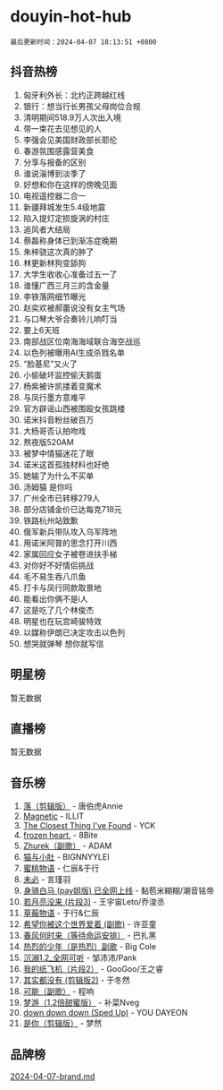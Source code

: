 # douyin-hot-hub

`最后更新时间：2024-04-07 18:13:51 +0800`

## 抖音热榜

1. 匈牙利外长：北约正跨越红线
1. 银行：想当行长男孩父母岗位合规
1. 清明期间518.9万人次出入境
1. 带一束花去见想见的人
1. 李强会见美国财政部长耶伦
1. 春游氛围感露营美食
1. 分享与报备的区别
1. 谁说淄博到淡季了
1. 好想和你在这样的傍晚见面
1. 电视遥控器二合一
1. 新疆拜城发生5.4级地震
1. 陷入提灯定损旋涡的村庄
1. 追风者大结局
1. 蔡磊称身体已到渐冻症晚期
1. 朱梓骁这次真的肿了
1. 林更新林狗变舔狗
1. 大学生收收心准备过五一了
1. 谁懂广西三月三的含金量
1. 李铁落网细节曝光
1. 赵奕欢被郝蕾说没有女主气场
1. 与口琴大爷合奏铃儿响叮当
1. 要上6天班
1. 南部战区位南海海域联合海空战巡
1. 以色列被曝用AI生成杀戮名单
1. “脸基尼”又火了
1. 小偷破坏监控偷天鹅蛋
1. 杨紫被许凯搂着变魔术
1. 与凤行墨方意难平
1. 官方辟谣山西被围殴女孩跳楼
1. 诺米抖音粉丝破百万
1. 大杨哥否认拍吻戏
1. 熬夜版520AM
1. 被梦中情猫迷花了眼
1. 诺米这首孤独材料也好绝
1. 她输了为什么不买单
1. 汤姆猫 是你吗
1. 广州全市已转移279人
1. 部分店铺金价已达每克718元
1. 铁路杭州站致歉
1. 俄军新兵带队攻入乌军阵地
1. 用诺米阿普的思念打开川西
1. 家属回应女子被卷进扶手梯
1. 对你好不好情侣挑战
1. 毛不易生吞八爪鱼
1. 打卡与凤行同款取景地
1. 能看出你俩不是i人
1. 这是吃了几个林俊杰
1. 明星也在玩宫崎骏特效
1. 以媒称伊朗已决定攻击以色列
1. 想哭就弹琴 想你就写信

## 明星榜

暂无数据

## 直播榜

暂无数据

## 音乐榜

1. [落（剪辑版）](https://sf5-hl-cdn-tos.douyinstatic.com/obj/tos-cn-ve-2774/o0h6HvN1BBbli9LtU3i5fQIleBQMF5Cg4TZmmC) - 唐伯虎Annie
1. [Magnetic](https://sf27-cdn-tos.douyinstatic.com/obj/tos-cn-ve-2774/oAQCYdBNZfLACGDmVFAsfAtpy32tqErgQ3XgBN) - ILLIT
1. [The Closest Thing I've Found](https://sf5-hl-cdn-tos.douyinstatic.com/obj/tos-cn-ve-2774/514ab5d9146f4d2ca454b7adff8e5e4d) - YCK
1. [frozen heart.](https://sf5-hl-cdn-tos.douyinstatic.com/obj/tos-cn-ve-2774/oIIWJfyjIACZA9zQMtnJ6hQQhFC4vhCupoRBsO) - 8Bite
1. [Zhurek（副歌）](https://sf6-cdn-tos.douyinstatic.com/obj/tos-cn-ve-2774/ooQm8FBZQDlf0btEYgVpCcSCQfrdJGBEKZYBGS) - ADAM
1. [猫与小肚](https://sf6-cdn-tos.douyinstatic.com/obj/tos-cn-ve-2774/osZeoClMECgK8DYl6VebABgbchEtPYQjZEnRtd) - BIGNNYYLEI
1. [蜜桃物语](https://sf5-hl-cdn-tos.douyinstatic.com/obj/tos-cn-ve-2774/oIhOSCZtIACtYU4XQkngiW9kCBfVD1Fz9IYeqL) - 仁辰&于行
1. [未必](https://sf5-hl-cdn-tos.douyinstatic.com/obj/tos-cn-ve-2774/ogntQMFnKQDZUgTCYuJgfLEtleYZZFxBQqhhFB) - 言瑾羽
1. [身骑白马 (pay姐版) 已全网上线](https://sf5-hl-cdn-tos.douyinstatic.com/obj/tos-cn-ve-2774/oQLO5ZgLsFkaDhdIIveF2zUCgfweY0gWaH4AQG) - 黏苞米糊糊/潮音铭帝
1. [若月亮没来 (片段3)](https://sf5-hl-cdn-tos.douyinstatic.com/obj/tos-cn-ve-2774/okfyEUsGW1B1ovJi5JiN9IjvAT2lMwA054GoEB) - 王宇宙Leto/乔浚丞
1. [草莓物语](https://sf5-hl-cdn-tos.douyinstatic.com/obj/tos-cn-ve-2774/okynhJ7jEAIIZBfsLgYMEI8QC3WbQNN66RKzhT) - 于行&仁辰
1. [希望你被这个世界爱着 (副歌)](https://sf3-cdn-tos.douyinstatic.com/obj/tos-cn-ve-2774/oUHCmWQfZlE3QQBKBeD8rCFLpJzPgCpImhsxMt) - 许亚童
1. [春风何时来（等待命运安排）](https://sf5-hl-cdn-tos.douyinstatic.com/obj/tos-cn-ve-2774/oICBNbD3gelMfB4WgiD1KI2jQtXZE2FgHLwtsl) - 巴扎黑
1. [热烈的少年（是热烈）副歌](https://sf6-cdn-tos.douyinstatic.com/obj/tos-cn-ve-2774/owVNI0CLDAUMtSz6TEYvfFBFL4UDFFhLfgK8fa) - Big Cole
1. [沉溺1.2_全网可听](https://sf3-cdn-tos.douyinstatic.com/obj/tos-cn-ve-2774/ok2QoiBqsWAX9McZmWiI9gAB0EzwD4Xj6yfmtH) - 邹沛沛/Pank
1. [我的纸飞机（片段2）](https://sf5-hl-cdn-tos.douyinstatic.com/obj/tos-cn-ve-2774/oM2ZrKcg2CD5AeRB2gkeXOFB1IxAGJdZPazYHf) - GooGoo/王之睿
1. [其实都没有 (剪辑版2)](https://sf3-cdn-tos.douyinstatic.com/obj/tos-cn-ve-2774/oEBNQenHZtBhxYjGgUDQk0BCHTigQafgFlbQ7k) - 于冬然
1. [可能（副歌）](https://sf5-hl-cdn-tos.douyinstatic.com/obj/tos-cn-ve-2774/cde1731888894259b333569393c2fb51) - 程响
1. [梦游（1.2倍甜蜜版）](https://sf5-hl-cdn-tos.douyinstatic.com/obj/tos-cn-ve-2774/o4gyAUm8hwufoEABmwVIiQtHsFuGzAEEWtNMzo) - 补菜Nveg
1. [down down down (Sped Up)](https://sf5-hl-cdn-tos.douyinstatic.com/obj/tos-cn-ve-2774/ow80iABiXIO9DsFwK6WeZKMaJRi3BPJAotDy8m) - YOU DAYEON
1. [是你（剪辑版）](https://sf5-hl-cdn-tos.douyinstatic.com/obj/tos-cn-ve-2774/46019dae783c4c969944217fe1cfafc4) - 梦然

## 品牌榜

[2024-04-07-brand.md](2024-04-07-brand.md)
